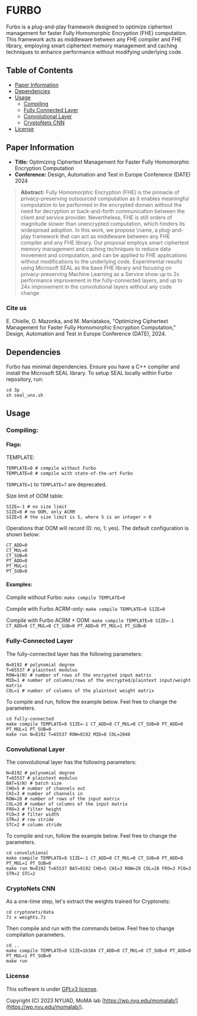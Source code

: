 # FURBO

Furbo is a plug-and-play framework designed to optimize ciphertext management for faster Fully Homomorphic Encryption (FHE) computation. This framework acts as middleware between any FHE compiler and FHE library, employing smart ciphertext memory management and caching techniques to enhance performance without modifying underlying code.

## Table of Contents

- [Paper Information](#paper-information)
- [Dependencies](#dependencies)
- [Usage](#usage)
  - [Compiling](#compiling)
  - [Fully Connected Layer](#fully-connected-layer)
  - [Convolutional Layer](#convolutional-layer)
  - [CryptoNets CNN](#cryptonets-cnn)
- [License](#license)

## Paper Information

- **Title:** Optimizing Ciphertext Management for Faster Fully Homomorphic Encryption Computation
- **Conference:** Design, Automation and Test in Europe Conference (DATE) 2024

> **Abstract:**
> Fully Homomorphic Encryption (FHE) is the pinnacle of privacy-preserving outsourced computation as it enables meaningful computation to be performed in the encrypted domain without the need for decryption or back-and-forth communication between the client and service provider. Nevertheless, FHE is still orders of magnitude slower than unencrypted computation, which hinders its widespread adoption. In this work, we propose \name, a plug-and-play framework that can act as middleware between any FHE compiler and any FHE library. Our proposal employs smart ciphertext memory management and caching techniques to reduce data movement and computation, and can be applied to FHE applications without modifications to the underlying code. Experimental results using Microsoft SEAL as the base FHE library and focusing on privacy-preserving Machine Learning as a Service show up to 2x performance improvement in the fully-connected layers, and up to 24x improvement in the convolutional layers without any code change.

### Cite us

E. Chielle, O. Mazonka, and M. Maniatakos, "Optimizing Ciphertext Management for Faster Fully Homomorphic Encryption Computation," Design, Automation and Test in Europe Conference (DATE), 2024.

## Dependencies

Furbo has minimal dependencies. Ensure you have a C++ compiler and install the Microsoft SEAL library.
To setup SEAL locally within Furbo repository, run:
```
cd 3p
sh seal_unx.sh
```

## Usage

### Compiling:

#### Flags:

TEMPLATE:
```
TEMPLATE=0 # compile without Furbo
TEMPLATE=8 # compile with state-of-the-art Furbo
```
`TEMPLATE=1` to `TEMPLATE=7` are deprecated.

Size limit of OOM table:
```
SIZE=-1 # no size limit
SIZE=0 # no OOM, only ACRM
SIZE=S # the size limit is S, where S is an integer > 0
```

Operations that OOM will record (0: no, 1: yes). The default configuration is shown below:
```
CT_ADD=0
CT_MUL=0
CT_SUB=0
PT_ADD=0
PT_MUL=1
PT_SUB=0
```

#### Examples:

Compile without Furbo:
`make compile TEMPLATE=0`

Compile with Furbo ACRM-only:
`make compile TEMPLATE=8 SIZE=0`

Compile with Furbo ACRM + OOM:
`make compile TEMPLATE=8 SIZE=-1 CT_ADD=0 CT_MUL=0 CT_SUB=0 PT_ADD=0 PT_MUL=1 PT_SUB=0`

### Fully-Connected Layer

The fully-connected layer has the following parameters:
```
N=8192 # polynomial degree
T=65537 # plaintext modulus
ROW=$(N) # number of rows of the encrypted input matrix
MID=1 # number of columns/rows of the encrypted/plaintext input/weight matrix
COL=1 # number of columns of the plaintext weight matrix
```

To compile and run, follow the example below. Feel free to change the parameters.
```
cd fully-connected
make compile TEMPLATE=8 SIZE=-1 CT_ADD=0 CT_MUL=0 CT_SUB=0 PT_ADD=0 PT_MUL=1 PT_SUB=0
make run N=8192 T=65537 ROW=8192 MID=8 COL=2048
```

### Convolutional Layer

The convolutional layer has the following parameters:
```
N=8192 # polynomial degree
T=65537 # plaintext modulus
BAT=$(N) # batch size
CHO=5 # number of channels out
CHI=3 # number of channels in
ROW=28 # number of rows of the input matrix
COL=28 # number of columns of the input matrix
FRO=3 # filter height
FCO=3 # filter width
STR=2 # row stride
STC=2 # column stride
```

To compile and run, follow the example below. Feel free to change the parameters.
```
cd convolutional
make compile TEMPLATE=8 SIZE=-1 CT_ADD=0 CT_MUL=0 CT_SUB=0 PT_ADD=0 PT_MUL=1 PT_SUB=0
make run N=8192 T=65537 BAT=8192 CHO=5 CHI=3 ROW=28 COL=28 FRO=3 FCO=3 STR=2 STC=2
```

### CryptoNets CNN

As a one-time step, let's extract the weights trained for Cryptonets:
```
cd cryptonets/data
7z x weights.7z
```

Then compile and run with the commands below. Feel free to change compilation parameters.
```
cd ..
make compile TEMPLATE=8 SIZE=16384 CT_ADD=0 CT_MUL=0 CT_SUB=0 PT_ADD=0 PT_MUL=1 PT_SUB=0
make run
```

### License

This software is under [GPLv3 license](LICENSE.md).

Copyright (C) 2023 NYUAD, MoMA lab [https://wp.nyu.edu/momalab/](https://wp.nyu.edu/momalab/).
